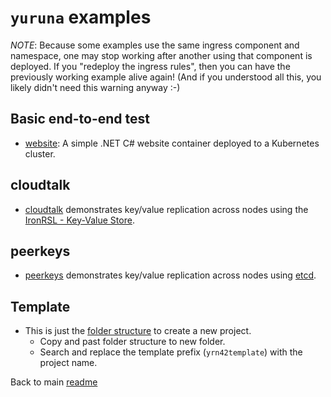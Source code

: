 # `yuruna` examples

*NOTE*: Because some examples use the same ingress component and namespace, one may stop working after another using that component is deployed. If you "redeploy the ingress rules", then you can have the previously working example alive again! (And if you understood all this, you likely didn't need this warning anyway :-)

## Basic end-to-end test

- [website](website/README.md): A simple .NET C# website container deployed to a Kubernetes cluster.

## cloudtalk

- [cloudtalk](cloudtalk/README.md) demonstrates key/value replication across nodes using the [IronRSL - Key-Value Store](https://github.com/microsoft/Ironclad/blob/main/ironfleet/README.md#ironrsl---key-value-store).

## peerkeys

- [peerkeys](peerkeys/README.md) demonstrates key/value replication across nodes using [etcd](https://etcd.io/).

## Template

- This is just the [folder structure](./template/) to create a new project.
  - Copy and past folder structure to new folder.
  - Search and replace the template prefix (`yrn42template`) with the project name.

Back to main [readme](../../README.md)
